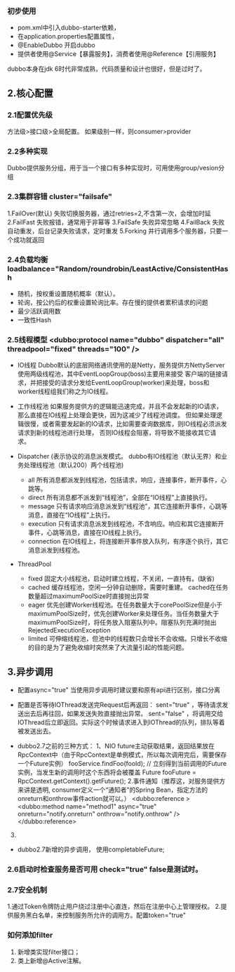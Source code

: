 ### 初步使用
- pom.xml中引入dubbo-starter依赖，
- 在application.properties配置属性，
- @EnableDubbo 开启dubbo
- 提供者使用@Service【暴露服务】，消费者使用@Reference【引用服务】

dubbo本身在jdk 6时代非常成熟，代码质量和设计也很好，但是过时了。

## 2.核心配置
### 2.1配置优先级
方法级>接口级>全局配置。
如果级别一样，则consumer>provider

### 2.2多种实现
Dubbo提供服务分组，用于当一个接口有多种实现时，可用使用group/vesion分组

### 2.3集群容错 cluster="failsafe"
   1.FailOver(默认)   失败切换服务器，通过retries=2,不含第一次，会增加时延
   2.FailFast   失败报错，通常用于非幂等
   3.FailSafe   失败异常忽略
   4.FailBack   失败自动重发，后台记录失败请求，定时重发
   5.Forking    并行调用多个服务器，只要一个成功就返回

### 2.4负载均衡 loadbalance="Random/roundrobin/LeastActive/ConsistentHash
- 随机，按权重设置随机概率（默认）。
- 轮询，按公约后的权重设置轮询比率。存在慢的提供者累积请求的问题
- 最少活跃调用数
- 一致性Hash

### 2.5线程模型 <dubbo:protocol name="dubbo" dispatcher="all" threadpool="fixed" threads="100" />
- IO线程
   Dubbo默认的底层网络通讯使用的是Netty，服务提供方NettyServer使用两级线程池，其中EventLoopGroup(boss)主要用来接受
   客户端的链接请求，并把接受的请求分发给EventLoopGroup(worker)来处理，boss和worker线程组我们称之为IO线程。
- 工作线程池
   如果服务提供方的逻辑能迅速完成，并且不会发起新的IO请求，那么直接在IO线程上处理会更快，因为这减少了线程池调度。
   但如果处理逻辑很慢，或者需要发起新的IO请求，比如需要查询数据库，则IO线程必须派发请求到新的线程池进行处理，
   否则IO线程会阻塞，将导致不能接收其它请求。
- Dispatcher (表示协议的消息派发模式。 dubbo有IO线程池（默认无界）和业务处理线程池（默认200）两个线程池)
  * all 所有消息都派发到线程池，包括请求，响应，连接事件，断开事件，心跳等。
  * direct 所有消息都不派发到“线程池”，全部在“IO线程”上直接执行。
  * message 只有请求响应消息派发到“线程池”，其它连接断开事件，心跳等消息，直接在“IO线程”上执行。
  * execution 只有请求消息派发到线程池，不含响应。响应和其它连接断开事件，心跳等消息，直接在IO线程上执行。
  * connection 在IO线程上，将连接断开事件放入队列，有序逐个执行，其它消息派发到线程池。
  
- ThreadPool
  * fixed 固定大小线程池，启动时建立线程，不关闭，一直持有。(缺省)
  * cached 缓存线程池，空闲一分钟自动删除，需要时重建。 cached在任务数量超过maximumPoolSize时直接抛出异常
  * eager 优先创建Worker线程池。在任务数量大于corePoolSize但是小于maximumPoolSize时，优先创建Worker来处理任务。当任务数量大于maximumPoolSize时，将任务放入阻塞队列中。阻塞队列充满时抛出RejectedExecutionException
  * limited 可伸缩线程池，但池中的线程数只会增长不会收缩。只增长不收缩的目的是为了避免收缩时突然来了大流量引起的性能问题。


## 3.异步调用 
- 配置async="true"   当使用异步调用时建议要和原有api进行区别，接口分离
- 配置是否等待IOThread发送完Request后再返回：
  sent="true" ，等待请求发送出去后再往回，如果发送失败直接抛出异常。
  sent="false" ，将调用交给IOThread后立即返回。实际这个时候请求进入到IOThread的队列，排队等着被发送出去。
 
- dubbo2.7之前的三种方式：
1、NIO future主动获取结果，返回结果放在RpcContext中（由于RpcContext是单例模式，所以每次调用完后，需要保存一个Future实例）
   fooService.findFoo(fooId);
   // 立刻得到当前调用的Future实例，当发生新的调用时这个东西将会被覆盖
   Future<Foo> fooFuture = RpcContext.getContext().getFuture();
2.事件通知（推荐这，对服务提供方来讲是透明, consumer定义一个“通知者”的Spring Bean，指定方法的onreturn和onthrow事件action就可以。）
  <bean id="notify" class="com.alibaba.dubbo.callback.implicit.NofifyImpl" />
  <dubbo:reference >
    <dubbo:method name="method1" async="true" onreturn="notify.onreturn" onthrow="notify.onthrow" />
  </dubbo:reference>
3.

- dubbo2.7新增的异步调用， 使用completableFuture;

### 2.6启动时检查服务是否可用 check="true"  false是测试时。


### 2.7安全机制
1.通过Token令牌防止用户绕过注册中心直连，然后在注册中心上管理授权。
2.提供服务黑白名单，来控制服务所允许的调用方。配置token="true"


### 如何添加filter
1. 新增类实现filter接口；
2. 类上新增@Active注解。















